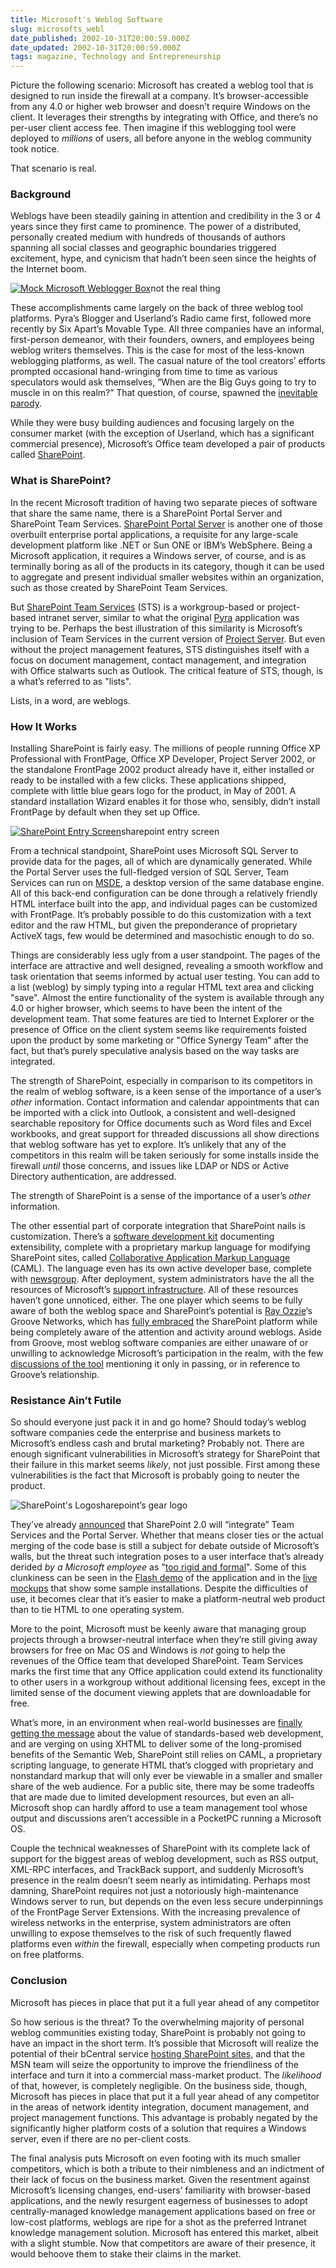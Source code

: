 ```yaml
---
title: Microsoft's Weblog Software
slug: microsofts_webl
date_published: 2002-10-31T20:00:59.000Z
date_updated: 2002-10-31T20:00:59.000Z
tags: magazine, Technology and Entrepreneurship
---
```


Picture the following scenario: Microsoft has created a weblog tool that is designed to run inside the firewall at a company. It’s browser-accessible from any 4.0 or higher web browser and doesn’t require Windows on the client. It leverages their strengths by integrating with Office, and there’s no per-user client access fee. Then imagine if this weblogging tool were deployed to *millions* of users, all before anyone in the weblog community took notice.

That scenario is real.

### Background

Weblogs have been steadily gaining in attention and credibility in the 3 or 4 years since they first came to prominence. The power of a distributed, personally created medium with hundreds of thousands of authors spanning all social classes and geographic boundaries triggered excitement, hype, and cynicism that hadn’t been seen since the heights of the Internet boom.

[![Mock Microsoft Weblogger Box](/magazine/images/msblog.jpg)](http://www.wrongwaygoback.com/wetlogarchive/archive.asp?2002_02_17_archive.html#9865330)not the real thing

These accomplishments came largely on the back of three weblog tool platforms. Pyra’s Blogger and Userland’s Radio came first, followed more recently by Six Apart’s Movable Type. All three companies have an informal, first-person demeanor, with their founders, owners, and employees being weblog writers themselves. This is the case for most of the less-known weblogging platforms, as well. The casual nature of the tool creators’ efforts prompted occasional hand-wringing from time to time as various speculators would ask themselves, “When are the Big Guys going to try to muscle in on this realm?” That question, of course, spawned the [inevitable parody](http://www.wrongwaygoback.com/wetlogarchive/archive.asp?2002_02_17_archive.html#9865330).

While they were busy building audiences and focusing largely on the consumer market (with the exception of Userland, which has a significant commercial presence), Microsoft’s Office team developed a pair of products called [SharePoint](http://www.microsoft.com/sharepoint/).

### What is SharePoint?

In the recent Microsoft tradition of having two separate pieces of software that share the same name, there is a SharePoint Portal Server and SharePoint Team Services. [SharePoint Portal Server](http://www.microsoft.com/sharepoint/portalserver.asp) is another one of those overbuilt enterprise portal applications, a requisite for any large-scale development platform like .NET or Sun ONE or IBM’s WebSphere. Being a Microsoft application, it requires a Windows server, of course, and is as terminally boring as all of the products in its category, though it can be used to aggregate and present individual smaller websites within an organization, such as those created by SharePoint Team Services.

But [SharePoint Team Services](http://www.microsoft.com/frontpage/sharepoint/fastfacts.htm) (STS) is a workgroup-based or project-based intranet server, similar to what the original [Pyra](http://www.theobvious.com/archive/2000/05/01.html) application was trying to be. Perhaps the best illustration of this similarity is Microsoft’s inclusion of Team Services in the current version of [Project Server](http://www.microsoft.com/projectserver/). But even without the project management features, STS distinguishes itself with a focus on document management, contact management, and integration with Office stalwarts such as Outlook. The critical feature of STS, though, is a what’s referred to as "lists".

Lists, in a word, are weblogs.

### How It Works

Installing SharePoint is fairly easy. The millions of people running Office XP Professional with FrontPage, Office XP Developer, Project Server 2002, or the standalone FrontPage 2002 product already have it, either installed or ready to be installed with a few clicks. These applications shipped, complete with little blue gears logo for the product, in May of 2001. A standard installation Wizard enables it for those who, sensibly, didn’t install FrontPage by default when they set up Office.

[![SharePoint Entry Screen](/magazine/images/sharepointlist_thumb.png)](/magazine/images/sharepointlist.png)sharepoint entry screen

From a technical standpoint, SharePoint uses Microsoft SQL Server to provide data for the pages, all of which are dynamically generated. While the Portal Server uses the full-fledged version of SQL Server, Team Services can run on [MSDE](http://www.microsoft.com/sql/techinfo/development/2000/MSDE2000.asp), a desktop version of the same database engine. All of this back-end configuration can be done through a relatively friendly HTML interface built into the app, and individual pages can be customized with FrontPage. It’s probably possible to do this customization with a text editor and the raw HTML, but given the preponderance of proprietary ActiveX tags, few would be determined and masochistic enough to do so.

Things are considerably less ugly from a user standpoint. The pages of the interface are attractive and well designed, revealing a smooth workflow and task orientation that seems informed by actual user testing. You can add to a list (weblog) by simply typing into a regular HTML text area and clicking "save". Almost the entire functionality of the system is available through any 4.0 or higher browser, which seems to have been the intent of the development team. That some features are tied to Internet Explorer or the presence of Office on the client system seems like requirements foisted upon the product by some marketing or "Office Synergy Team" after the fact, but that’s purely speculative analysis based on the way tasks are integrated.

The strength of SharePoint, especially in comparison to its competitors in the realm of weblog software, is a keen sense of the importance of a user’s *other* information. Contact information and calendar appointments that can be imported with a click into Outlook, a consistent and well-designed searchable repository for Office documents such as Word files and Excel workbooks, and great support for threaded discussions all show directions that weblog software has yet to explore. It’s unlikely that any of the competitors in this realm will be taken seriously for some installs inside the firewall *until* those concerns, and issues like LDAP or NDS or Active Directory authentication, are addressed.

The strength of SharePoint is a sense of the importance of a user’s *other* information.

The other essential part of corporate integration that SharePoint nails is customization. There’s a [software development kit](http://msdn.microsoft.com/library/default.asp?url=/library/en-us/spsdk11/Intro/introduc.asp) documenting extensibility, complete with a proprietary markup language for modifying SharePoint sites, called [Collaborative Application Markup Language](http://msdn.microsoft.com/library/default.asp?url=/library/en-us/spsdk11/caml_schema/spxmlconcaml.asp) (CAML). The language even has its own active developer base, complete with [newsgroup](news://msnews.microsoft.com/microsoft.public.sharepoint.teamservices.caml). After deployment, system administrators have the all the resources of Microsoft’s [support infrastructure](http://www.microsoft.com/technet/treeview/default.asp?url=/technet/prodtechnol/sharepnt/default.asp). All of these resources haven’t gone unnoticed, either. The one player which seems to be fully aware of both the weblog space and SharePoint’s potential is [Ray Ozzie](http://www.ozzie.net/blog/)‘s Groove Networks, which has [fully embraced](http://www.groove.net/about/microsoft/sharepoint.html) the SharePoint platform while being completely aware of the attention and activity around weblogs. Aside from Groove, most weblog software companies are either unaware of or unwilling to acknowledge Microsoft’s participation in the realm, with the few [discussions of the tool](http://theflangynews.editthispage.com/2002/03/26) mentioning it only in passing, or in reference to Groove’s relationship.

### Resistance Ain’t Futile

So should everyone just pack it in and go home? Should today’s weblog software companies cede the enterprise and business markets to Microsoft’s endless cash and brutal marketing? Probably not. There are enough significant vulnerabilities in Microsoft’s strategy for SharePoint that their failure in this market seems *likely*, not just possible. First among these vulnerabilities is the fact that Microsoft is probably going to neuter the product.

![SharePoint's Logo](/magazine/images/gears.gif)sharepoint’s gear logo

They’ve already [announced](http://www.crn.com/Sections/BreakingNews/breakingnews.asp?ArticleID=36329) that SharePoint 2.0 will “integrate” Team Services and the Portal Server. Whether that means closer ties or the actual merging of the code base is still a subject for debate outside of Microsoft’s walls, but the threat such integration poses to a user interface that’s already derided *by a Microsoft employee* as "[too rigid and formal](http://sapid.com/tww/archives/2002/03/26.html)". Some of this clunkiness can be seen in the [Flash demo](http://www.microsoft.com/frontpage/sharepoint/howto.htm) of the application and in the [live mockups](http://www.sharepointsample.com/samplesites.htm) that show some sample installations. Despite the difficulties of use, it becomes clear that it’s easier to make a platform-neutral web product than to tie HTML to one operating system.

More to the point, Microsoft must be keenly aware that managing group projects through a browser-neutral interface when they’re still giving away browsers for free on Mac OS and Windows is *not* going to help the revenues of the Office team that developed SharePoint. Team Services marks the first time that any Office application could extend its functionality to other users in a workgroup without additional licensing fees, except in the limited sense of the document viewing applets that are downloadable for free.

What’s more, in an environment when real-world businesses are [finally getting the message](http://devedge.netscape.com/viewsource/2002/wired-interview/) about the value of standards-based web development, and are verging on using XHTML to deliver some of the long-promised benefits of the Semantic Web, SharePoint still relies on CAML, a proprietary scripting language, to generate HTML that’s clogged with proprietary and nonstandard markup that will only ever be viewable in a smaller and smaller share of the web audience. For a public site, there may be some tradeoffs that are made due to limited development resources, but even an all-Microsoft shop can hardly afford to use a team management tool whose output and discussions aren’t accessible in a PocketPC running a Microsoft OS.

Couple the technical weaknesses of SharePoint with its complete lack of support for the biggest areas of weblog development, such as RSS output, XML-RPC interfaces, and TrackBack support, and suddenly Microsoft’s presence in the realm doesn’t seem nearly as intimidating. Perhaps most damning, SharePoint requires not just a notoriously high-maintenance Windows server to run, but depends on the even less secure underpinnings of the FrontPage Server Extensions. With the increasing prevalence of wireless networks in the enterprise, system administrators are often unwilling to expose themselves to the risk of such frequently flawed platforms even *within* the firewall, especially when competing products run on free platforms.

### Conclusion

Microsoft has pieces in place that put it a full year ahead of any competitor

So how serious is the threat? To the overwhelming majority of personal weblog communities existing today, SharePoint is probably not going to have an impact in the short term. It’s possible that Microsoft will realize the potential of their bCentral service [hosting SharePoint sites](http://www.bcentral.com/products/sp/), and that the MSN team will seize the opportunity to improve the friendliness of the interface and turn it into a commercial mass-market product. The *likelihood* of that, however, is completely negligible. On the business side, though, Microsoft has pieces in place that put it a full year ahead of any competitor in the areas of network identity integration, document management, and project management functions. This advantage is probably negated by the significantly higher platform costs of a solution that requires a Windows server, even if there are no per-client costs.

The final analysis puts Microsoft on even footing with its much smaller competitors, which is both a tribute to their nimbleness and an indictment of their lack of focus on the business market. Given the resentment against Microsoft’s licensing changes, end-users’ familiarity with browser-based applications, and the newly resurgent eagerness of businesses to adopt centrally-managed knowledge management applications based on free or low-cost platforms, weblogs are ripe for a shot as the preferred Intranet knowledge management solution. Microsoft has entered this market, albeit with a slight stumble. Now that competitors are aware of their presence, it would behoove them to stake their claims in the market.
